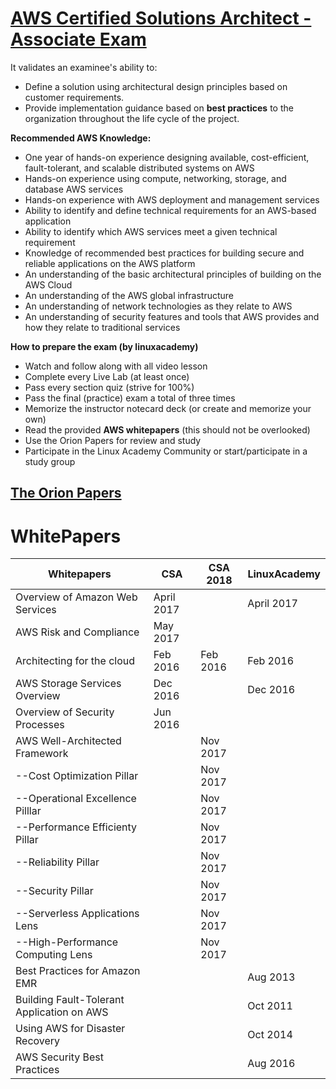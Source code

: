 # [AWS Certified Solutions Architect - Associate Exam](https://amazonaws-china.com/certification/certified-solutions-architect-associate/)

It validates an examinee's ability to:

 - Define a solution using architectural design principles based on customer requirements.
 - Provide implementation guidance based on **best practices** to the organization throughout the life cycle of the project.

**Recommended AWS Knowledge:**

 - One year of hands-on experience designing available, cost-efficient, fault-tolerant, and scalable distributed systems on AWS
 - Hands-on experience using compute, networking, storage, and database AWS services
 - Hands-on experience with AWS deployment and management services
 - Ability to identify and define technical requirements for an AWS-based application
 - Ability to identify which AWS services meet a given technical requirement
 - Knowledge of recommended best practices for building secure and reliable applications on the AWS platform
 - An understanding of the basic architectural principles of building on the AWS Cloud
 - An understanding of the AWS global infrastructure
 - An understanding of network technologies as they relate to AWS
 - An understanding of security features and tools that AWS provides and how they relate to traditional services

**How to prepare the exam (by linuxacademy)**
 - Watch and follow along with all video lesson
 - Complete every Live Lab (at least once)
 - Pass every section quiz (strive for 100%)
 - Pass the final (practice) exam a total of three times
 - Memorize the instructor notecard deck (or create and memorize your own)
 - Read the provided **AWS whitepapers** (this should not be overlooked)
 - Use the Orion Papers for review and study
 - Participate in the Linux Academy Community or start/participate in a study group 

## [The Orion Papers](https://labfiles.linuxacademy.com/aws-csa/orionpapers.html)

# WhitePapers

Whitepapers  |  CSA  |  CSA 2018  |  LinuxAcademy
-------------|-------|------------|-----------------
Overview of Amazon Web Services|April 2017||April 2017
AWS Risk and Compliance|May 2017||
Architecting for the cloud|Feb 2016|Feb 2016|Feb 2016
AWS Storage Services Overview|Dec 2016||Dec 2016
Overview of Security Processes|Jun 2016||
AWS Well-Architected Framework||Nov 2017|
--Cost Optimization Pillar||Nov 2017|
--Operational Excellence Pilllar||Nov 2017|
--Performance Efficienty Pillar||Nov 2017|
--Reliability Pillar||Nov 2017|
--Security Pillar||Nov 2017|
--Serverless Applications Lens||Nov 2017|
--High-Performance Computing Lens||Nov 2017|
Best Practices for Amazon EMR|||Aug 2013
Building Fault-Tolerant Application on AWS|||Oct 2011
Using AWS for Disaster Recovery|||Oct 2014
AWS Security Best Practices|||Aug 2016

